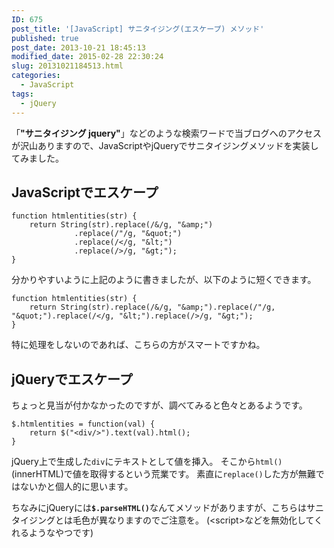 ```yaml
---
ID: 675
post_title: '[JavaScript] サニタイジング(エスケープ) メソッド'
published: true
post_date: 2013-10-21 18:45:13
modified_date: 2015-02-28 22:30:24
slug: 20131021184513.html
categories:
  - JavaScript
tags:
  - jQuery
---
```

「<strong>"サニタイジング jquery"</strong>」などのような検索ワードで当ブログへのアクセスが沢山ありますので、JavaScriptやjQueryでサニタイジングメソッドを実装してみました。
<!--more-->
<h2>JavaScriptでエスケープ</h2>
<pre class="language-javascript"><code>function htmlentities(str) {
    return String(str).replace(/&amp;/g, &quot;&amp;amp;&quot;)
              .replace(/&quot;/g, &quot;&amp;quot;&quot;)
              .replace(/&lt;/g, &quot;&amp;lt;&quot;)
              .replace(/&gt;/g, &quot;&amp;gt;&quot;);
}</code></pre>

分かりやすいように上記のように書きましたが、以下のように短くできます。
<pre class="language-javascript"><code>function htmlentities(str) {
    return String(str).replace(/&amp;/g, &quot;&amp;amp;&quot;).replace(/&quot;/g, &quot;&amp;quot;&quot;).replace(/&lt;/g, &quot;&amp;lt;&quot;).replace(/&gt;/g, &quot;&amp;gt;&quot;);
}</code></pre>
特に処理をしないのであれば、こちらの方がスマートですかね。

<h2>jQueryでエスケープ</h2>
ちょっと見当が付かなかったのですが、調べてみると色々とあるようです。
<pre class="language-javascript"><code>$.htmlentities = function(val) {
    return $("&lt;div/&gt;").text(val).html();
}</code></pre>

jQuery上で生成した<code>div</code>にテキストとして値を挿入。
そこから<code>html()</code>(innerHTML)で値を取得するという荒業です。
素直に<code>replace()</code>した方が無難ではないかと個人的に思います。

ちなみにjQueryには<code><strong>$.parseHTML()</strong></code>なんてメソッドがありますが、こちらはサニタイジングとは毛色が異なりますのでご注意を。
<span class="text-muted">(&lt;script&gt;などを無効化してくれるようなやつです)</span>